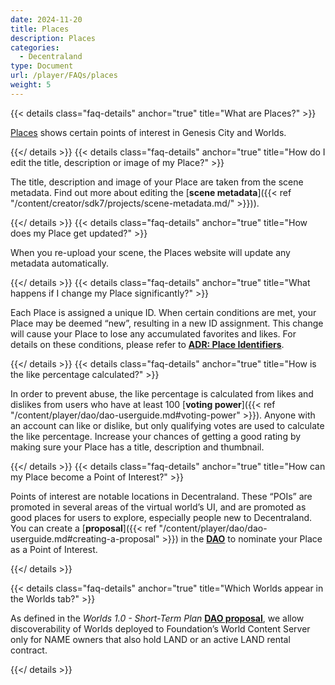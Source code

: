 ```yaml
---
date: 2024-11-20
title: Places
description: Places
categories:
  - Decentraland
type: Document
url: /player/FAQs/places
weight: 5
---
```


{{< details class="faq-details" anchor="true" title="What are Places?" >}}

[Places](https://decentraland.org/places/) shows certain points of interest in Genesis City and Worlds.

{{</ details >}}
{{< details class="faq-details" anchor="true" title="How do I edit the title, description or image of my Place?" >}}

The title, description and image of your Place are taken from the scene metadata. Find out more about editing the [**scene metadata**]({{< ref "/content/creator/sdk7/projects/scene-metadata.md/" >}})).

{{</ details >}}
{{< details class="faq-details" anchor="true" title="How does my Place get updated?" >}}

When you re-upload your scene, the Places website will update any metadata automatically.

{{</ details >}}
{{< details class="faq-details" anchor="true" title="What happens if I change my Place significantly?" >}}

Each Place is assigned a unique ID. When certain conditions are met, your Place may be deemed “new”, resulting in a new ID assignment. This change will cause your Place to lose any accumulated favorites and likes. For details on these conditions, please refer to [**ADR: Place Identifiers**](https://adr.decentraland.org/adr/ADR-186).

{{</ details >}}
{{< details class="faq-details" anchor="true" title="How is the like percentage calculated?" >}}

In order to prevent abuse, the like percentage is calculated from likes and dislikes from users who have at least 100 [**voting power**]({{< ref "/content/player/dao/dao-userguide.md#voting-power" >}}). Anyone with an account can like or dislike, but only qualifying votes are used to calculate the like percentage.
Increase your chances of getting a good rating by making sure your Place has a title, description and thumbnail.

{{</ details >}}
{{< details class="faq-details" anchor="true" title="How can my Place become a Point of Interest?" >}}

Points of interest are notable locations in Decentraland. These “POIs” are promoted in several areas of the virtual world’s UI, and are promoted as good places for users to explore, especially people new to Decentraland.
You can create a [**proposal**]({{< ref "/content/player/dao/dao-userguide.md#creating-a-proposal" >}}) in the [**DAO**](https://decentraland.org/dao/en/) to nominate your Place as a Point of Interest.

{{</ details >}}

{{< details class="faq-details" anchor="true" title="Which Worlds appear in the Worlds tab?" >}}

As defined in the *Worlds 1.0 - Short-Term Plan* [**DAO proposal**](https://decentraland.org/governance/proposal/?id=e712bb50-e822-11ed-b8f1-75dbe089d333/), we allow discoverability of Worlds deployed to Foundation’s World Content Server only for NAME owners that also hold LAND or an active LAND rental contract.

{{</ details >}}
